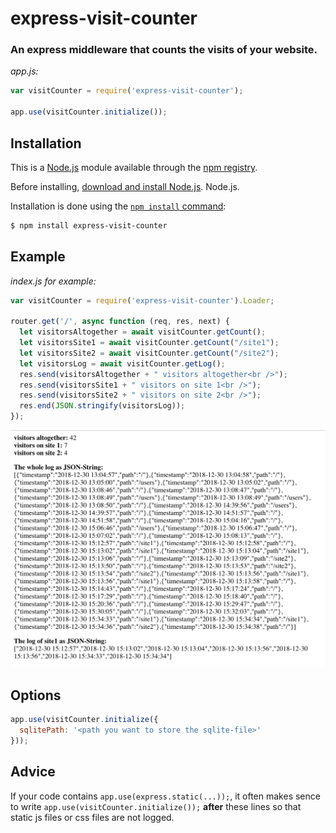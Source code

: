 # express-visit-counter

### An express middleware that counts the visits of your website.

*app.js:*

```js
var visitCounter = require('express-visit-counter');

app.use(visitCounter.initialize());
```

## Installation

This is a [Node.js](https://nodejs.org/en/) module available through the
[npm registry](https://www.npmjs.com/).

Before installing, [download and install Node.js](https://nodejs.org/en/download/).
Node.js.

Installation is done using the
[`npm install` command](https://docs.npmjs.com/getting-started/installing-npm-packages-locally):

```bash
$ npm install express-visit-counter
```

## Example

*index.js for example:*

```js
var visitCounter = require('express-visit-counter').Loader;

router.get('/', async function (req, res, next) {
  let visitorsAltogether = await visitCounter.getCount();
  let visitorsSite1 = await visitCounter.getCount("/site1");
  let visitorsSite2 = await visitCounter.getCount("/site2");
  let visitorsLog = await visitCounter.getLog();
  res.send(visitorsAltogether + " visitors altogether<br />");
  res.send(visitorsSite1 + " visitors on site 1<br />");
  res.send(visitorsSite2 + " visitors on site 2<br />");
  res.end(JSON.stringify(visitorsLog));
});
```

![alt text](./example-image.png "result of the example code")

## Options

```js
app.use(visitCounter.initialize({
  sqlitePath: '<path you want to store the sqlite-file>'
}));
```

## Advice

If your code contains `app.use(express.static(...));`, it often makes sence to write `app.use(visitCounter.initialize());` **after** these lines so that static js files or css files are not logged.